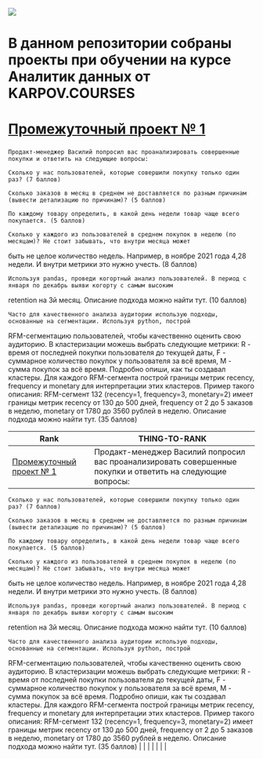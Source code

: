 ![](https://github.com/blackcater/blackcater/raw/main/images/Hi.gif) 
# В данном репозитории собраны проекты при обучении на курсе Аналитик данных от KARPOV.COURSES 


# [Промежуточный проект № 1](https://github.com/Nikolay1707/Projects_on_karpov_coursers/blob/main/first_project_e_commerce.ipynb) 
### 
    Продакт-менеджер Василий попросил вас проанализировать совершенные покупки и ответить на следующие вопросы:

    Сколько у нас пользователей, которые совершили покупку только один раз? (7 баллов)

    Сколько заказов в месяц в среднем не доставляется по разным причинам (вывести детализацию по причинам)? (5 баллов)

    По каждому товару определить, в какой день недели товар чаще всего покупается. (5 баллов)

    Сколько у каждого из пользователей в среднем покупок в неделю (по месяцам)? Не стоит забывать, что внутри месяца может

быть не целое количество недель. Например, в ноябре 2021 года 4,28 недели. И внутри метрики это нужно учесть. (8 баллов)

    Используя pandas, проведи когортный анализ пользователей. В период с января по декабрь выяви когорту с самым высоким

retention на 3й месяц. Описание подхода можно найти тут. (10 баллов)

    Часто для качественного анализа аудитории использую подходы, основанные на сегментации. Используя python, построй

RFM-сегментацию пользователей, чтобы качественно оценить свою аудиторию. В кластеризации можешь выбрать следующие метрики: R - время от последней покупки пользователя до текущей даты, F - суммарное количество покупок у пользователя за всё время, M - сумма покупок за всё время. Подробно опиши, как ты создавал кластеры. Для каждого RFM-сегмента построй границы метрик recency, frequency и monetary для интерпретации этих кластеров. Пример такого описания: RFM-сегмент 132 (recency=1, frequency=3, monetary=2) имеет границы метрик recency от 130 до 500 дней, frequency от 2 до 5 заказов в неделю, monetary от 1780 до 3560 рублей в неделю. Описание подхода можно найти тут. (35 баллов)


| Rank                        | THING-TO-RANK |
|-----------------------------|---------------|
|[Промежуточный проект № 1](https://github.com/Nikolay1707/Projects_on_karpov_coursers/blob/main/first_project_e_commerce.ipynb) |   Продакт-менеджер Василий попросил вас проанализировать совершенные покупки и ответить на следующие вопросы:

    Сколько у нас пользователей, которые совершили покупку только один раз? (7 баллов)

    Сколько заказов в месяц в среднем не доставляется по разным причинам (вывести детализацию по причинам)? (5 баллов)

    По каждому товару определить, в какой день недели товар чаще всего покупается. (5 баллов)

    Сколько у каждого из пользователей в среднем покупок в неделю (по месяцам)? Не стоит забывать, что внутри месяца может

быть не целое количество недель. Например, в ноябре 2021 года 4,28 недели. И внутри метрики это нужно учесть. (8 баллов)

    Используя pandas, проведи когортный анализ пользователей. В период с января по декабрь выяви когорту с самым высоким

retention на 3й месяц. Описание подхода можно найти тут. (10 баллов)

    Часто для качественного анализа аудитории использую подходы, основанные на сегментации. Используя python, построй

RFM-сегментацию пользователей, чтобы качественно оценить свою аудиторию. В кластеризации можешь выбрать следующие метрики: R - время от последней покупки пользователя до текущей даты, F - суммарное количество покупок у пользователя за всё время, M - сумма покупок за всё время. Подробно опиши, как ты создавал кластеры. Для каждого RFM-сегмента построй границы метрик recency, frequency и monetary для интерпретации этих кластеров. Пример такого описания: RFM-сегмент 132 (recency=1, frequency=3, monetary=2) имеет границы метрик recency от 130 до 500 дней, frequency от 2 до 5 заказов в неделю, monetary от 1780 до 3560 рублей в неделю. Описание подхода можно найти тут. (35 баллов)            |
|                            |               |
|                            |               |
